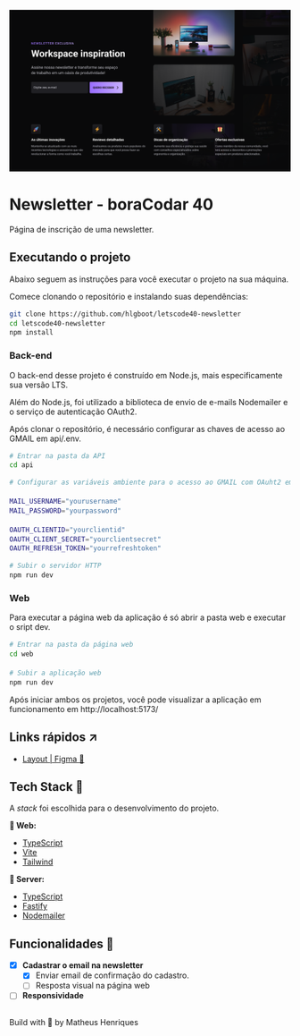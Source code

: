 ![image](./screenshot.png)

# Newsletter - boraCodar 40

Página de inscrição de uma newsletter.

## Executando o projeto

Abaixo seguem as instruções para você executar o projeto na sua máquina.

Comece clonando o repositório e instalando suas dependências:

```sh
git clone https://github.com/hlgboot/letscode40-newsletter
cd letscode40-newsletter
npm install
```

### Back-end

O back-end desse projeto é construído em Node.js, mais especificamente sua versão LTS.

Além do Node.js, foi utilizado a biblioteca de envio de e-mails Nodemailer e o serviço de autenticação OAuth2.

Após clonar o repositório, é necessário configurar as chaves de acesso ao GMAIL em api/.env.

```sh
# Entrar na pasta da API
cd api
```

```sh
# Configurar as variáveis ambiente para o acesso ao GMAIL com OAuht2 em api/.env

MAIL_USERNAME="yourusername"
MAIL_PASSWORD="yourpassword"

OAUTH_CLIENTID="yourclientid"
OAUTH_CLIENT_SECRET="yourclientsecret"
OAUTH_REFRESH_TOKEN="yourrefreshtoken"
```

```sh
# Subir o servidor HTTP
npm run dev
```

### Web

Para executar a página web da aplicação é só abrir a pasta web e executar o sript dev.

```sh
# Entrar na pasta da página web
cd web

# Subir a aplicação web
npm run dev
```

Após iniciar ambos os projetos, você pode visualizar a aplicação em funcionamento em http://localhost:5173/

## Links rápidos ↗

- [Layout | Figma 🎨](https://www.figma.com/community/file/1291394985565910709)

## Tech Stack 💜

A _stack_ foi escolhida para o desenvolvimento do projeto.

**📱 Web:**

- [TypeScript](https://github.com/microsoft/TypeScript)
- [Vite](https://vitejs.dev)
- [Tailwind](https://tailwindcss.com)

**🏧 Server:**

- [TypeScript](https://github.com/microsoft/TypeScript)
- [Fastify](https://fastify.dev)
- [Nodemailer](https://nodemailer.com)

## Funcionalidades 🚀

- [x] **Cadastrar o email na newsletter**
    - [x] Enviar email de confirmação do cadastro.
    - [ ] Resposta visual na página web

- [ ] **Responsividade**

##

Build with 💜 by Matheus Henriques